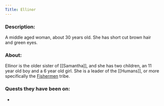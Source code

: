 ```yaml
---
Title: Ellinor
---
```

### Description:
A middle aged woman, about 30 years old. She has short cut brown hair and green eyes.

### About:
Ellinor is the older sister of [[Samantha]], and she has two children, an 11 year old boy and a 6 year old girl. She is a leader of the [[Humans]], or more specifically the <a href="/humans.html#fishermen" class="internal-link">Fishermen</a> tribe.


### Quests they have been on:
 * 
